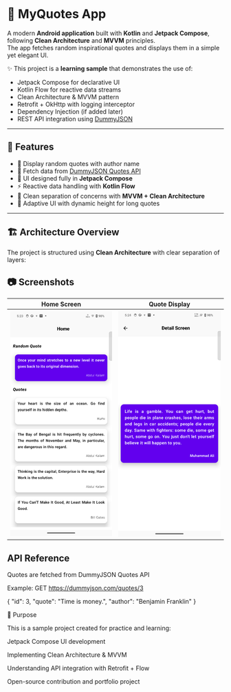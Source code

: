 # 📖 MyQuotes App

A modern **Android application** built with **Kotlin** and **Jetpack Compose**, following **Clean Architecture** and **MVVM** principles.  
The app fetches random inspirational quotes and displays them in a simple yet elegant UI.  

✨ This project is a **learning sample** that demonstrates the use of:
- Jetpack Compose for declarative UI
- Kotlin Flow for reactive data streams
- Clean Architecture & MVVM pattern
- Retrofit + OkHttp with logging interceptor
- Dependency Injection (if added later)
- REST API integration using [DummyJSON](https://dummyjson.com/)

---

## 🚀 Features

- 📜 Display random quotes with author name  
- 🔄 Fetch data from [DummyJSON Quotes API](https://dummyjson.com/quotes)  
- 🎨 UI designed fully in **Jetpack Compose**  
- ⚡ Reactive data handling with **Kotlin Flow**  
- 🧩 Clean separation of concerns with **MVVM + Clean Architecture**  
- 📱 Adaptive UI with dynamic height for long quotes  

---

## 🏗️ Architecture Overview

The project is structured using **Clean Architecture** with clear separation of layers:  

## 📷 Screenshots  

| Home Screen | Quote Display |
|-------------|---------------|
| ![Screenshot 1](screenshots/ss1.png) | ![Screenshot 2](screenshots/ss2.png) |


## API Reference

Quotes are fetched from DummyJSON Quotes API

Example: GET https://dummyjson.com/quotes/3

{
  "id": 3,
  "quote": "Time is money.",
  "author": "Benjamin Franklin"
}



🎯 Purpose

This is a sample project created for practice and learning:

Jetpack Compose UI development

Implementing Clean Architecture & MVVM

Understanding API integration with Retrofit + Flow

Open-source contribution and portfolio project
